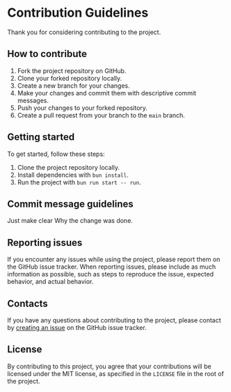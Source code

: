 # Contribution Guidelines

Thank you for considering contributing to the project.

## How to contribute

1. Fork the project repository on GitHub.
2. Clone your forked repository locally.
3. Create a new branch for your changes.
4. Make your changes and commit them with descriptive commit messages.
5. Push your changes to your forked repository.
6. Create a pull request from your branch to the `main` branch.

## Getting started

To get started, follow these steps:

1. Clone the project repository locally.
2. Install dependencies with `bun install`.
3. Run the project with `bun run start -- run`.

## Commit message guidelines

Just make clear Why the change was done.

## Reporting issues

If you encounter any issues while using the project, please report them on the GitHub issue tracker. When reporting issues, please include as much information as possible, such as steps to reproduce the issue, expected behavior, and actual behavior.

## Contacts

If you have any questions about contributing to the project, please contact by [creating an issue](https://github.com/etienneleba/milow/issues) on the GitHub issue tracker.

## License

By contributing to this project, you agree that your contributions will be licensed under the MIT license, as specified in the `LICENSE` file in the root of the project.
